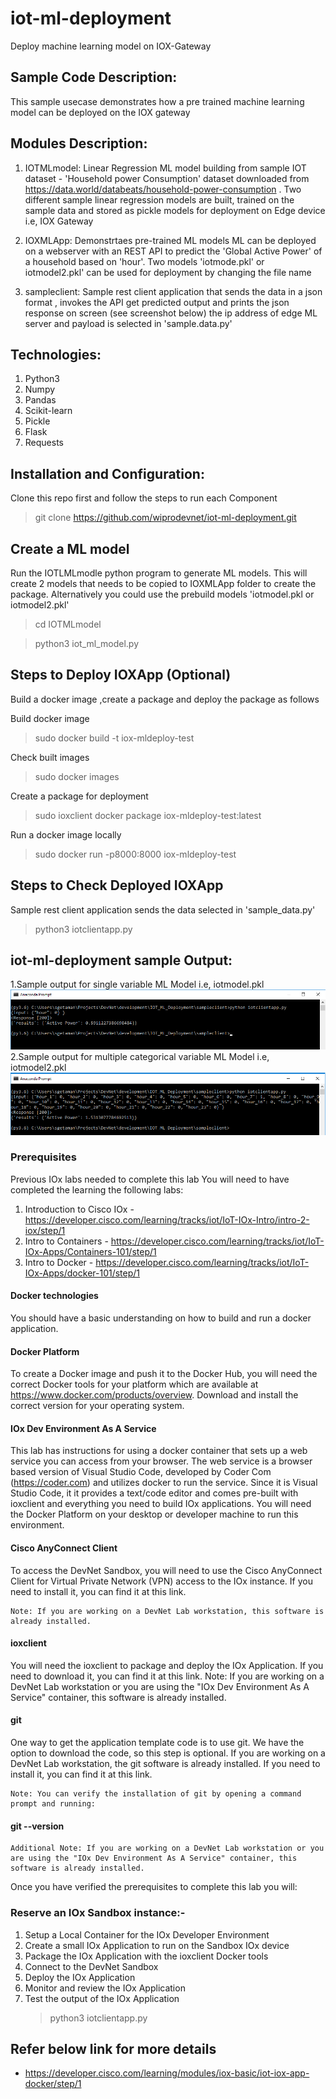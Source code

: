 # iot-ml-deployment
Deploy machine learning model on IOX-Gateway

## Sample Code Description:
This sample usecase demonstrates how a pre trained machine learning model can be deployed on the IOX gateway

## Modules Description:
1. IOTMLmodel: Linear Regression ML model building from sample IOT dataset - 'Household power Consumption' dataset downloaded from https://data.world/databeats/household-power-consumption . Two different sample linear regression models are built, trained on the sample data and stored as pickle models for deployment on Edge device i.e, IOX Gateway

2. IOXMLApp: Demonstrtaes pre-trained ML models ML can be deployed on a webserver with an REST API to predict the 'Global Active Power' of a household based on 'hour'. Two models 'iotmode.pkl' or iotmodel2.pkl' can be used for deployment by changing the file name

3. sampleclient: Sample rest client application that sends the data in a json format ,  invokes the API get predicted output and prints the json response on screen (see screenshot below) the ip address of edge ML server and payload is selected in 'sample.data.py'

## Technologies:
1. Python3
2. Numpy
3. Pandas
4. Scikit-learn
5. Pickle
6. Flask
7. Requests

## Installation and Configuration:
 Clone this repo first and follow the steps to run each Component
   > git clone https://github.com/wiprodevnet/iot-ml-deployment.git

## Create a ML model 
Run the IOTLMLmodle python program to generate ML models. This will create 2 models that needs to be copied to IOXMLApp folder to create the package. Alternatively you could use the prebuild models 'iotmodel.pkl or iotmodel2.pkl'
   > cd  IOTMLmodel
   
   > python3 iot_ml_model.py
  
 
## Steps to Deploy IOXApp (Optional)
Build a docker image ,create a package and deploy the package as follows

Build docker image
 > sudo docker build -t iox-mldeploy-test
 
Check built images
 > sudo docker images
 
 Create a package for deployment
  > sudo ioxclient docker package iox-mldeploy-test:latest
 
 Run a docker image locally
  > sudo docker run -p8000:8000 iox-mldeploy-test

## Steps to Check Deployed IOXApp 
 Sample rest client application sends the data selected in 'sample_data.py'
  > python3 iotclientapp.py

## iot-ml-deployment sample Output:
1.Sample output for single variable ML Model  i.e, iotmodel.pkl 
![iot-ml-deployment-sample Model #1](https://github.com/wiprodevnet/iot-ml-deployment/blob/master/images/sample_output_1.png)
2.Sample output for multiple categorical variable ML Model i.e, iotmodel2.pkl 
![iot-ml-deployment-sample Model #2](https://github.com/wiprodevnet/iot-ml-deployment/blob/master/images/sample_output_2.png)


### Prerequisites
Previous IOx labs needed to complete this lab
You will need to have completed the learning the following labs:
1. Introduction to Cisco IOx - https://developer.cisco.com/learning/tracks/iot/IoT-IOx-Intro/intro-2-iox/step/1
2. Intro to Containers - https://developer.cisco.com/learning/tracks/iot/IoT-IOx-Apps/Containers-101/step/1
3. Intro to Docker - https://developer.cisco.com/learning/tracks/iot/IoT-IOx-Apps/docker-101/step/1

#### Docker technologies
You should have a basic understanding on how to build and run a docker application.

#### Docker Platform
To create a Docker image and push it to the Docker Hub, you will need the correct Docker tools for your platform which are available at https://www.docker.com/products/overview.
Download and install the correct version for your operating system.

#### IOx Dev Environment As A Service 
This lab has instructions for using a docker container that sets up a web service you can access from your browser. The web service is a browser based version of Visual Studio Code, developed by Coder Com (https://coder.com) and utilizes docker to run the service. Since it is Visual Studio Code, it it provides a text/code editor and comes pre-built with ioxclient and everything you need to build IOx applications. You will need the Docker Platform on your desktop or developer machine to run this environment.

#### Cisco AnyConnect Client
To access the DevNet Sandbox, you will need to use the Cisco AnyConnect Client for Virtual Private Network (VPN) access to the IOx instance. If you need to install it, you can find it at this link.

	Note: If you are working on a DevNet Lab workstation, this software is already installed.

#### ioxclient
You will need the ioxclient to package and deploy the IOx Application. If you need to download it, you can find it at this link.
	Note: If you are working on a DevNet Lab workstation or you are using the "IOx Dev Environment As A Service" container, this software is already installed.

#### git
One way to get the application template code is to use git. We have the option to download the code, so this step is optional. If you are working on a DevNet Lab workstation, the git software is already installed. If you need to install it, you can find it at this link.

	Note: You can verify the installation of git by opening a command prompt and running:

#### git --version
	Additional Note: If you are working on a DevNet Lab workstation or you are using the "IOx Dev Environment As A Service" container, this software is already installed.

Once you have verified the prerequisites to complete this lab you will:

### Reserve an IOx Sandbox instance:- 
   1. Setup a Local Container for the IOx Developer Environment
   2. Create a small IOx Application to run on the Sandbox IOx device
   3. Package the IOx Application with the ioxclient Docker tools
   4. Connect to the DevNet Sandbox
   5. Deploy the IOx Application
   6. Monitor and review the IOx Application
   7. Test the output of the IOx Application
         > python3 iotclientapp.py
   


## Refer below link for more details
* https://developer.cisco.com/learning/modules/iox-basic/iot-iox-app-docker/step/1



